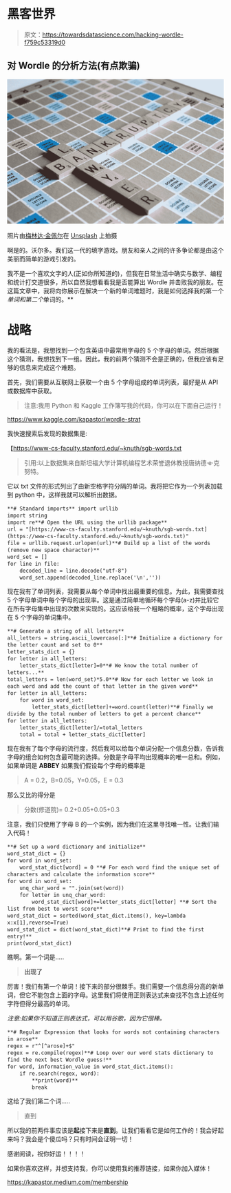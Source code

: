# 黑客世界

> 原文：<https://towardsdatascience.com/hacking-wordle-f759c53319d0>

## 对 Wordle 的分析方法(有点欺骗)

![](img/5712c4388a19785f5d3118ef8fecde74.png)

照片由[梅林达·金佩尔](https://unsplash.com/@melindagimpel?utm_source=medium&utm_medium=referral)在 [Unsplash](https://unsplash.com?utm_source=medium&utm_medium=referral) 上拍摄

啊是的。沃尔多。我们这一代的填字游戏。朋友和亲人之间的许多争论都是由这个美丽而简单的游戏引发的。

我不是一个喜欢文字的人(正如你所知道的)，但我在日常生活中确实与数学、编程和统计打交道很多，所以自然我想看看我是否能算出 Wordle 并击败我的朋友。在这篇文章中，我将向你展示在解决一个新的单词难题时，我是如何选择我的第一个*单词和第二个*单词的。**

# 战略

我的看法是，我想找到一个包含英语中最常用字母的 5 个字母的单词。然后根据这个猜测，我想找到下一组。因此，我的前两个猜测不会是正确的，但我应该有足够的信息来完成这个难题。

首先，我们需要从互联网上获取一个由 5 个字母组成的单词列表，最好是从 API 或数据库中获取。

> 注意:我用 Python 和 Kaggle 工作簿写我的代码，你可以在下面自己运行！

<https://www.kaggle.com/kapastor/wordle-strat>  

我快速搜索后发现的数据集是:

【https://www-cs-faculty.stanford.edu/~knuth/sgb-words.txt 

> 引用:以上数据集来自斯坦福大学计算机编程艺术荣誉退休教授唐纳德·e·克努特。

它以 txt 文件的形式列出了由新空格字符分隔的单词。我将把它作为一个列表加载到 python 中，这样我就可以解析出数据。

```
**# Standard imports** import urllib
import string
import re**# Open the URL using the urllib package**
url = "[https://www-cs-faculty.stanford.edu/~knuth/sgb-words.txt](https://www-cs-faculty.stanford.edu/~knuth/sgb-words.txt)"
file = urllib.request.urlopen(url)**# Build up a list of the words (remove new space character)**
word_set = []
for line in file:
    decoded_line = line.decode("utf-8")
    word_set.append(decoded_line.replace('\n',''))
```

现在我有了单词列表，我需要从每个单词中找出最重要的信息。为此，我需要查找 5 个字母单词中每个字母的出现率。这是通过简单地循环每个字母(a-z)并比较它在所有字母集中出现的次数来实现的。这应该给我一个粗略的概率，这个字母出现在 5 个字母的单词集中。

```
**# Generate a string of all letters**
all_letters = string.ascii_lowercase[:]**# Initialize a dictionary for the letter count and set to 0**
letter_stats_dict = {}
for letter in all_letters:
    letter_stats_dict[letter]=0**# We know the total number of letters...**
total_letters = len(word_set)*5.0**# Now for each letter we look in each word and add the count of that letter in the given word**
for letter in all_letters:
    for word in word_set:
        letter_stats_dict[letter]+=word.count(letter)**# Finally we divide by the total number of letters to get a percent chance**
for letter in all_letters:
    letter_stats_dict[letter]/=total_letters
    total = total + letter_stats_dict[letter]
```

现在我有了每个字母的流行度，然后我可以给每个单词分配一个信息分数，告诉我字母的组合如何包含最可能的选择。分数是字母平均出现概率的唯一总和。例如，如果单词是 **ABBEY** 如果我们假设每个字母的概率是

> A = 0.2，B=0.05，Y=0.05，E = 0.3

那么艾比的得分是

> 分数(修道院)= 0.2+0.05+0.05+0.3

注意，我们只使用了字母 B 的一个实例，因为我们在这里寻找唯一性。让我们输入代码！

```
**# Set up a word dictionary and initialize**
word_stat_dict = {}
for word in word_set:
    word_stat_dict[word] = 0 **# For each word find the unique set of characters and calculate the information score**
for word in word_set:
    unq_char_word = "".join(set(word))
    for letter in unq_char_word:
        word_stat_dict[word]+=letter_stats_dict[letter] **# Sort the list from best to worst score**
word_stat_dict = sorted(word_stat_dict.items(), key=lambda x:x[1],reverse=True)
word_stat_dict = dict(word_stat_dict)**# Print to find the first entry!**
print(word_stat_dict)
```

瞧啊。第一个词是…..

> **出现了**

厉害！我们有第一个单词！接下来的部分很棘手。我们需要一个信息得分高的新单词，但它不能包含上面的字母。这里我们将使用正则表达式来查找不包含上述任何字符但得分最高的单词。

*注意:如果你不知道正则表达式，可以用谷歌，因为它很棒。*

```
**# Regular Expression that looks for words not containing characters in arose**
regex = r"^[^arose]+$"
regex = re.compile(regex)**# Loop over our word stats dictionary to find the next best Wordle guess!**
for word, information_value in word_stat_dict.items():    
    if re.search(regex, word):
        **print(word)**
        break
```

这给了我们第二个词…..

> 直到

所以我的前两件事应该是**起**接下来是**直到**。让我们看看它是如何工作的！我会好起来吗？我会是个傻瓜吗？只有时间会证明一切！

感谢阅读，祝你好运！！！！

如果你喜欢这样，并想支持我，你可以使用我的推荐链接，如果你加入媒体！

<https://kapastor.medium.com/membership> 